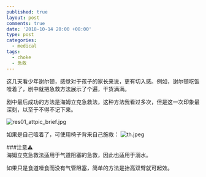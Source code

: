 ```yaml
---
published: true
layout: post
comments: true
date: '2018-10-14 20:00 +08:00'
type: post
categories:
  - medical
tags:
  - choke
  - 急救
---
```


这几天看少年谢尔顿，感觉对于孩子的家长来说，更有切入感。例如，谢尔顿吃饭噎着了，剧中就把急救方法展示了个遍，干货满满。

剧中最后成功的方法是海姆立克急救法，这种方法我看过多次，但是这一次印象最深刻，以至于不得不记下来。

![res01_attpic_brief.jpg]({{site.baseurl}}/assets/img/res01_attpic_brief.jpg)


如果是自己噎着了，可使用椅子背来自己施救：
![th.jpeg]({{site.baseurl}}/assets/img/th.jpeg)


###注意⚠️  
海姆立克急救法适用于气道阻塞的急救，因此也适用于溺水。

如果只是食道噎食而没有气管阻塞，简单的方法是抬高双臂就可起效。
